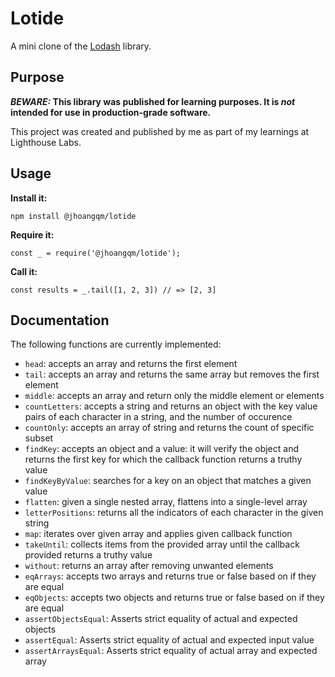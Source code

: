 # Lotide

A mini clone of the [Lodash](https://lodash.com) library.

## Purpose

**_BEWARE:_ This library was published for learning purposes. It is _not_ intended for use in production-grade software.**

This project was created and published by me as part of my learnings at Lighthouse Labs.

## Usage

**Install it:**

`npm install @jhoangqm/lotide`

**Require it:**

`const _ = require('@jhoangqm/lotide');`

**Call it:**

`const results = _.tail([1, 2, 3]) // => [2, 3]`

## Documentation

The following functions are currently implemented:

- `head`: accepts an array and returns the first element
- `tail`: accepts an array and returns the same array but removes the first element
- `middle`: accepts an array and return only the middle element or elements
- `countLetters`: accepts a string and returns an object with the key value pairs of each character in a string, and the number of occurence
- `countOnly`: accepts an array of string and returns the count of specific subset
- `findKey`: accepts an object and a value: it will verify the object and returns the first key for which the callback function returns a truthy value
- `findKeyByValue`: searches for a key on an object that matches a given value
- `flatten`: given a single nested array, flattens into a single-level array
- `letterPositions`: returns all the indicators of each character in the given string
- `map`: iterates over given array and applies given callback function
- `takeUntil`: collects items from the provided array until the callback provided returns a truthy value
- `without`: returns an array after removing unwanted elements
- `eqArrays`: accepts two arrays and returns true or false based on if they are equal
- `eqObjects`: accepts two objects and returns true or false based on if they are equal
- `assertObjectsEqual`: Asserts strict equality of actual and expected objects
- `assertEqual`: Asserts strict equality of actual and expected input value
- `assertArraysEqual`: Asserts strict equality of actual array and expected array
